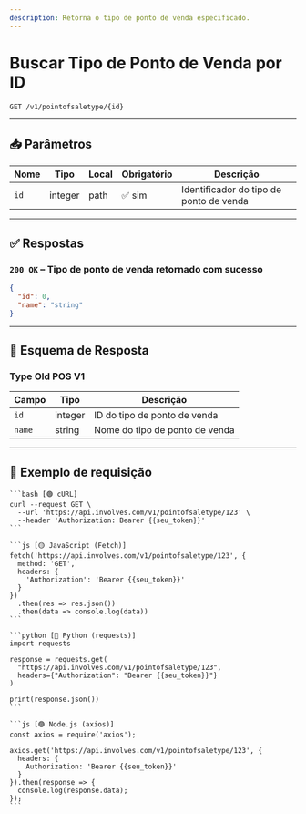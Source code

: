 ```yaml
---
description: Retorna o tipo de ponto de venda especificado.
---
```


# Buscar Tipo de Ponto de Venda por ID

`GET /v1/pointofsaletype/{id}`

***

## 📥 Parâmetros

| Nome | Tipo    | Local | Obrigatório | Descrição                               |
| ---- | ------- | ----- | ----------- | --------------------------------------- |
| `id` | integer | path  | ✅ sim       | Identificador do tipo de ponto de venda |

***

## ✅ Respostas

### `200 OK` – Tipo de ponto de venda retornado com sucesso

```json
{
  "id": 0,
  "name": "string"
}
```

***

## 🧬 Esquema de Resposta

### Type Old POS V1

| Campo  | Tipo    | Descrição                      |
| ------ | ------- | ------------------------------ |
| `id`   | integer | ID do tipo de ponto de venda   |
| `name` | string  | Nome do tipo de ponto de venda |

***

## 📘 Exemplo de requisição

````tabs
```bash [🟢 cURL]
curl --request GET \
  --url 'https://api.involves.com/v1/pointofsaletype/123' \
  --header 'Authorization: Bearer {{seu_token}}'
```

```js [🟡 JavaScript (Fetch)]
fetch('https://api.involves.com/v1/pointofsaletype/123', {
  method: 'GET',
  headers: {
    'Authorization': 'Bearer {{seu_token}}'
  }
})
  .then(res => res.json())
  .then(data => console.log(data))
```

```python [🔵 Python (requests)]
import requests

response = requests.get(
  "https://api.involves.com/v1/pointofsaletype/123",
  headers={"Authorization": "Bearer {{seu_token}}"}
)

print(response.json())
```

```js [🟣 Node.js (axios)]
const axios = require('axios');

axios.get('https://api.involves.com/v1/pointofsaletype/123', {
  headers: {
    Authorization: 'Bearer {{seu_token}}'
  }
}).then(response => {
  console.log(response.data);
});
```
````
